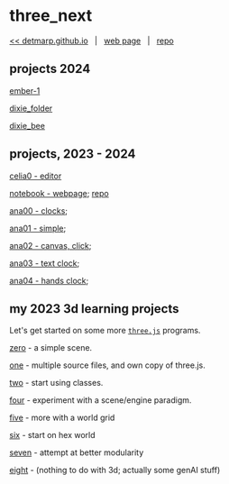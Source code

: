 # three_next

[<< detmarp.github.io](https://detmarp.github.io)
&nbsp; | &nbsp;
[web page](https://detmarp.github.io/three_next)
&nbsp; | &nbsp;
[repo](https://github.com/detmarp/three_next)

## projects 2024
[ember-1](ember-1/index.html)

[dixie_folder](dixie_folder/index.html)

[dixie_bee](dixie_bee/index.html)

## projects, 2023 - 2024
[celia0 - editor](celia0/index.html)

[notebook - webpage](https://detmarp.github.io/notebook); [repo](https://github.com/detmarp/notebook)

[ana00 - clocks](ana00/index.html);

[ana01 - simple](ana01/index.html);

[ana02 - canvas, click](ana02/index.html);

[ana03 - text clock](ana03/index.html);

[ana04 - hands clock](ana04/index.html);

## my 2023 3d learning projects
Let's get started on some more [`three.js`](https://threejs.org/) programs.

[zero](zero/index.html) - a simple scene.

[one](one/index.html) - multiple source files, and own copy of three.js.

[two](two/index.html) - start using classes.

[four](four/index.html) - experiment with a scene/engine paradigm.

[five](five/index.html) - more with a world grid

[six](six/index.html) - start on hex world

[seven](seven/index.html) - attempt at better modularity

[eight](eight/index.html) - (nothing to do with 3d; actually some genAI stuff)
